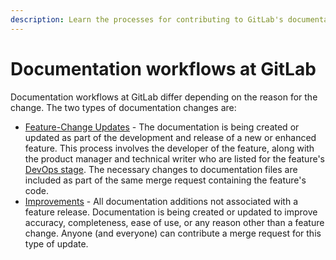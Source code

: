 ```yaml
---
description: Learn the processes for contributing to GitLab's documentation.
---
```


# Documentation workflows at GitLab

Documentation workflows at GitLab differ depending on the reason for the change. The two types of documentation changes are:

- [Feature-Change Updates](feature-change-workflow.md) - The documentation is being created or updated as part of the development and release of a new or enhanced feature. This process involves the developer of the feature, along with the product manager and technical writer who are listed for the feature's [DevOps stage](https://about.gitlab.com/handbook/product/categories/#devops-stages). The necessary changes to documentation files are included as part of the same merge request containing the feature's code.
- [Improvements](improvement-workflow.md) - All documentation additions not associated with a feature release. Documentation is being created or updated to improve accuracy, completeness, ease of use, or any reason other than a feature change. Anyone (and everyone) can contribute a merge request for this type of update.
